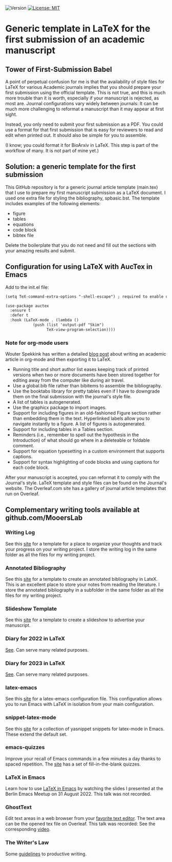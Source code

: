 ![Version](https://img.shields.io/static/v1?label=manuscriptInLaTeX&message=0.1&color=brightcolor)
[![License: MIT](https://img.shields.io/badge/License-MIT-blue.svg)](https://opensource.org/licenses/MIT)


# Generic template in LaTeX for the first submission of an academic manuscript

## Tower of First-Submission Babel

A point of perpetual confusion for me is that the availability of style files for LaTeX for various Academic journals implies that you should prepare your first submission using the official template.
This is not true, and this is much more trouble than it is worth, especially if your manuscript is rejected, as most are.
Journal  configurations vary widely between journals: It can be much more challenging to reformat a manuscript than it may appear at first sight.

Instead, you only need to submit your first submission as a PDF.
You could use a format for that first submission that is easy for reviewers to read and edit when printed out.
It should also be simple for you to assemble.

(I know; you could format it for BioArxiv in LaTeX.
This step is part of the workflow of many.
It is not part of mine yet.)

## Solution: a generic template for the first submission

This GitHub repository is for a generic journal article template (main.tex) that I use to prepare my first manuscript submission as a LaTeX document.
I used one extra file for styling the bibliography, spbasic.bst.
The template includes examples of the following elements:

- figure
- tables
- equations
- code block
- bibtex file

Delete the boilerplate that you do not need and fill out the sections with your amazing results and submit.

## Configuration for using LaTeX with AucTex in Emacs

Add to the init.el file:

```latex
(setq TeX-command-extra-options "-shell-escape") ; required to enable use of the minted package for syntax highlighing of code.

(use-package auctex
  :ensure t
  :defer t
  :hook (LaTeX-mode . (lambda ()
			(push (list 'output-pdf "Skim")
			      TeX-view-program-selection))))
```


### Note for org-mode users

Wouter Spekkink has written a detailed [blog post](http://www.wouterspekkink.org/academia/writing/tool/doom-emacs/2021/02/27/writing-academic-papers-with-org-mode.html) about writing an academic article in org-mode and then exporting it to LaTeX.
- Running title and short author list eases keeping track of printed versions when two or more documents have been stored together for editing away from the computer like during air travel.
- Use a global.bib file rather than bibitems to assemble the bibliography.
- Use the booktabs library for pretty tables even if I have to downgrade them on the final submission with the journal's style file.
- A list of tables is autogenerated.
- Use the graphicx package to import images.
- Support for including figures in an old-fashioned Figure section rather than embedding them in the text. Hyperlinked labels allow you to navigate instantly to a figure. A list of figures is autogenerated.
- Support for including tables in a Tables section.
- Reminders (i.e., remember to spell out the hypothesis in the Introduction) of what should go where in a deleteable or foldable comment.
- Support for equation typesetting in a custom environment that supports captions.
- Support for syntax highlighting of code blocks and using captions for each code block.

After your manuscript is accepted, you can reformat it to comply with the Journal's style.
LaTeX template and style files can be found on the Journal's website.
The Overleaf.com site has a gallery of journal article templates that run on Overleaf.

## Complementary writing tools available at github.com/MooersLab

### Writing Log

See this [site](https://github.com/MooersLab/writingLogTemplate) for a template for a place to organize your thoughts and track your progress on your writing project.
I store the writing log in the same folder as all the files for my writing project.

### Annotated Bibliography

See this [site](https://github.com/MooersLab/annotatedBibliography) for a template to create an annotated bibliography in LateX. 
This is an excellent place to store your notes from reading the literature.
I store the annotated bibliography in a subfolder in the same folder as all the files for my writing project.

### Slideshow Template

See this [site](https://github.com/MooersLab/slideshowTemplateLaTeX) for a template to create a slideshow to advertise your manuscript.


### Diary for 2022 in LaTeX

[See](https://github.com/MooersLab/diary2022inLaTeX). Can serve many related purposes.

### Diary for 2023 in LaTeX

[See](https://github.com/MooersLab/diary2023inLaTeX). Can serve many related purposes.

### latex-emacs

See this [site](https://github.com/MooersLab/latex-emacs) for a latex-emacs configuration file.
This configuration allows you to run Emacs with LaTeX in isolation from your main configuration.

### snippet-latex-mode

See this [site](https://github.com/MooersLab/snippet-latex-mode) for a collection of yasnippet snippets for latex-mode in Emacs.
These extend the default set.

### emacs-quizzes

Improve your recall of Emacs commands in a few minutes a day thanks to spaced repetition. 
The [site](https://github.com/MooersLab/qemacs) has a set of fill-in-the-blank quizzes.

### LaTeX in Emacs

Learn how to use [LaTeX in Emacs](https://github.com/MooersLab/BerlinEmacsAugust2022) by watching the slides I presented at the Berlin Emacs Meetup on 31 August 2022.
This talk was not recorded.

### GhostText

Edit text areas in a web browser from your [favorite text editor](https://github.com/MooersLab/DSW22ghosttext).
The text area can be the opened tex file on Overleaf.
This talk was recorded: See the corresponding [video](https://mediasite.ouhsc.edu/Mediasite/Channel/python/watch/4da0872f028c4255ae12935655e911321d).

### The Writer's Law

Some [guidelines](https://github.com/MooersLab/thewriterslaw) to productive writing.

